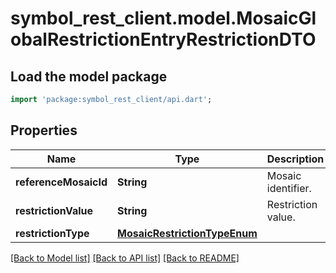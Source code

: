 # symbol_rest_client.model.MosaicGlobalRestrictionEntryRestrictionDTO

## Load the model package
```dart
import 'package:symbol_rest_client/api.dart';
```

## Properties
Name | Type | Description | Notes
------------ | ------------- | ------------- | -------------
**referenceMosaicId** | **String** | Mosaic identifier. | 
**restrictionValue** | **String** | Restriction value. | 
**restrictionType** | [**MosaicRestrictionTypeEnum**](MosaicRestrictionTypeEnum.md) |  | 

[[Back to Model list]](../README.md#documentation-for-models) [[Back to API list]](../README.md#documentation-for-api-endpoints) [[Back to README]](../README.md)


